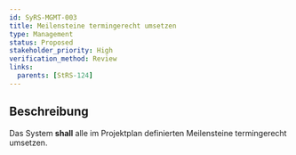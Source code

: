 ```yaml
---
id: SyRS-MGMT-003
title: Meilensteine termingerecht umsetzen
type: Management
status: Proposed
stakeholder_priority: High
verification_method: Review
links:
  parents: [StRS-124]
---
```


## Beschreibung
Das System **shall** alle im Projektplan definierten Meilensteine termingerecht umsetzen.
